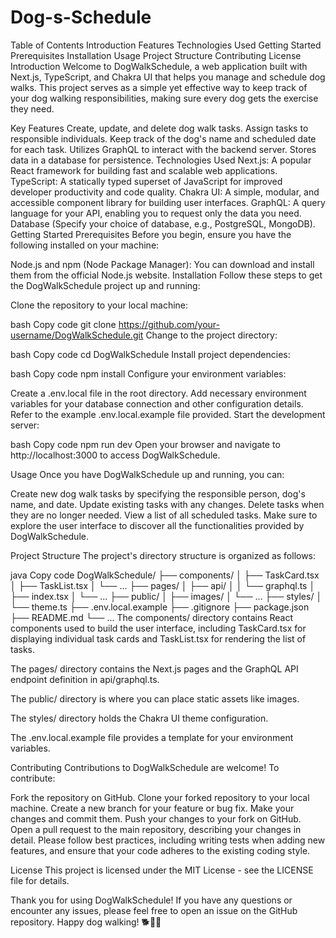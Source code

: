 # Dog-s-Schedule

Table of Contents
Introduction
Features
Technologies Used
Getting Started
Prerequisites
Installation
Usage
Project Structure
Contributing
License
Introduction
Welcome to DogWalkSchedule, a web application built with Next.js, TypeScript, and Chakra UI that helps you manage and schedule dog walks. This project serves as a simple yet effective way to keep track of your dog walking responsibilities, making sure every dog gets the exercise they need.

Key Features
Create, update, and delete dog walk tasks.
Assign tasks to responsible individuals.
Keep track of the dog's name and scheduled date for each task.
Utilizes GraphQL to interact with the backend server.
Stores data in a database for persistence.
Technologies Used
Next.js: A popular React framework for building fast and scalable web applications.
TypeScript: A statically typed superset of JavaScript for improved developer productivity and code quality.
Chakra UI: A simple, modular, and accessible component library for building user interfaces.
GraphQL: A query language for your API, enabling you to request only the data you need.
Database (Specify your choice of database, e.g., PostgreSQL, MongoDB).
Getting Started
Prerequisites
Before you begin, ensure you have the following installed on your machine:

Node.js and npm (Node Package Manager): You can download and install them from the official Node.js website.
Installation
Follow these steps to get the DogWalkSchedule project up and running:

Clone the repository to your local machine:

bash
Copy code
git clone https://github.com/your-username/DogWalkSchedule.git
Change to the project directory:

bash
Copy code
cd DogWalkSchedule
Install project dependencies:

bash
Copy code
npm install
Configure your environment variables:

Create a .env.local file in the root directory.
Add necessary environment variables for your database connection and other configuration details. Refer to the example .env.local.example file provided.
Start the development server:

bash
Copy code
npm run dev
Open your browser and navigate to http://localhost:3000 to access DogWalkSchedule.

Usage
Once you have DogWalkSchedule up and running, you can:

Create new dog walk tasks by specifying the responsible person, dog's name, and date.
Update existing tasks with any changes.
Delete tasks when they are no longer needed.
View a list of all scheduled tasks.
Make sure to explore the user interface to discover all the functionalities provided by DogWalkSchedule.

Project Structure
The project's directory structure is organized as follows:

java
Copy code
DogWalkSchedule/
├── components/
│   ├── TaskCard.tsx
│   ├── TaskList.tsx
│   └── ...
├── pages/
│   ├── api/
│   │   └── graphql.ts
│   ├── index.tsx
│   └── ...
├── public/
│   ├── images/
│   └── ...
├── styles/
│   └── theme.ts
├── .env.local.example
├── .gitignore
├── package.json
├── README.md
└── ...
The components/ directory contains React components used to build the user interface, including TaskCard.tsx for displaying individual task cards and TaskList.tsx for rendering the list of tasks.

The pages/ directory contains the Next.js pages and the GraphQL API endpoint definition in api/graphql.ts.

The public/ directory is where you can place static assets like images.

The styles/ directory holds the Chakra UI theme configuration.

The .env.local.example file provides a template for your environment variables.

Contributing
Contributions to DogWalkSchedule are welcome! To contribute:

Fork the repository on GitHub.
Clone your forked repository to your local machine.
Create a new branch for your feature or bug fix.
Make your changes and commit them.
Push your changes to your fork on GitHub.
Open a pull request to the main repository, describing your changes in detail.
Please follow best practices, including writing tests when adding new features, and ensure that your code adheres to the existing coding style.

License
This project is licensed under the MIT License - see the LICENSE file for details.

Thank you for using DogWalkSchedule! If you have any questions or encounter any issues, please feel free to open an issue on the GitHub repository. Happy dog walking! 🐕🚶‍♂️
